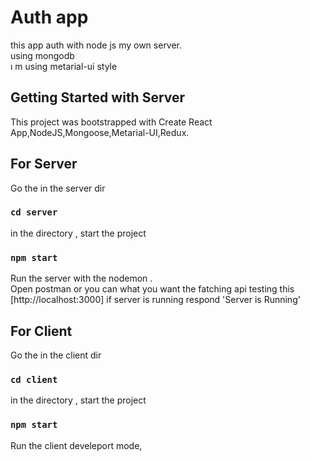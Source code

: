 # Auth app
this app auth with node js my own server.\
using mongodb\
ı m using metarial-ui style 

## Getting Started with Server

This project was bootstrapped with Create React App,NodeJS,Mongoose,Metarial-UI,Redux.

## For Server

Go the in the server dir

### `cd server`

in the directory , start the project

### `npm start`

Run the server with the nodemon .\
Open postman or you can what you want the fatching api testing this [http://localhost:3000]
if server is running respond 'Server is Running'

## For Client

Go the in the client dir

### `cd client`

in the directory , start the project

### `npm start`

Run the client develeport mode,


